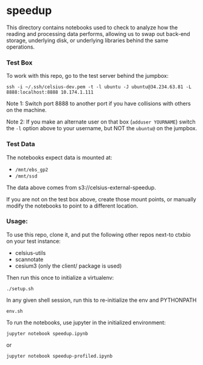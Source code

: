 speedup
=======

This directory contains notebooks used to check to analyze how the reading
and processing data performs, allowing us to swap out back-end storage,
underlying disk, or underlying libraries behind the same operations.

### Test Box

To work with this repo, go to the test server behind the jumpbox:
```
ssh -i ~/.ssh/celsius-dev.pem -t -l ubuntu -J ubuntu@34.234.63.81 -L 8888:localhost:8888 10.174.1.111
```

Note 1: Switch port 8888 to another port if you have collisions with others on the machine.

Note 2: If you make an alternate user on that box (`adduser YOURNAME`) switch the `-l` option above to your username,
but NOT the `ubuntu@` on the jumpbox.

### Test Data

The notebooks expect data is mounted at:
- `/mnt/ebs_gp2`
- `/mnt/ssd`

The data above comes from s3://celsius-external-speedup.

If you are not on the test box above, create those mount points, or manually modify the notebooks
to point to a different location.

### Usage:

To use this repo, clone it, and put the following other repos next-to ctxbio on your test instance:
- celsius-utils
- scannotate
- cesium3 (only the client/ package is used)

Then run this once to initialize a virtualenv:
```
./setup.sh
```

In any given shell session, run this to re-initialize the env and PYTHONPATH
```
env.sh
```

To run the notebooks, use jupyter in the initialized environment:
```
jupyter notebook speedup.ipynb
```
or
```
jupyter notebook speedup-profiled.ipynb
```

